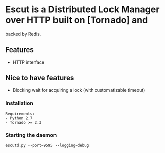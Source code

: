 # Escut is a Distributed Lock Manager over HTTP built on [Tornado] and
backed by Redis.

## Features

- HTTP interface

## Nice to have features
- Blocking wait for acquiring a lock (with customatizable timeout)

### Installation

    Requirements: 
    - Python 2.7
    - Tornado >= 2.3
                  
### Starting the daemon

    escutd.py --port=9595 --logging=debug